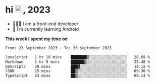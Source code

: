 <h1> hi <img src="https://raw.githubusercontent.com/blackcater/blackcater/main/images/Hi.gif" height="24" />, 2023 </h1>

- 🧑🏻‍💻 I am a front-end developer
- 🌱 I’m currently learning Android

**This week I spent my time on** 

<!--START_SECTION:waka-->

```txt
From: 23 September 2023 - To: 30 September 2023

JavaScript   1 hr 18 mins    ███████▒░░░░░░░░░░░░░░░░░   28.69 %
Markdown     1 hr 9 mins     ██████▒░░░░░░░░░░░░░░░░░░   25.48 %
GDScript3    38 mins         ███▓░░░░░░░░░░░░░░░░░░░░░   14.12 %
JSON         25 mins         ██▒░░░░░░░░░░░░░░░░░░░░░░   09.30 %
TypeScript   24 mins         ██▒░░░░░░░░░░░░░░░░░░░░░░   09.14 %
```

<!--END_SECTION:waka-->
